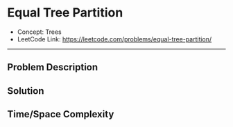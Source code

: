# Equal Tree Partition

- Concept: Trees
- LeetCode Link: https://leetcode.com/problems/equal-tree-partition/

---

## Problem Description

## Solution

## Time/Space Complexity

